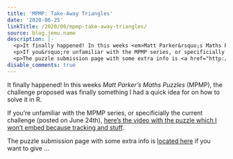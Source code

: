 ```yaml
---
title: 'MPMP: Take-Away Triangles'
date: '2020-06-25'
linkTitle: /2020/06/mpmp-take-away-triangles/
source: blog.jemu.name
description: |-
  <p>It finally happened! In this weeks <em>Matt Parker&rsquo;s Maths Puzzles</em> (MPMP), the challenge proposed was finally something I had a quick idea for on how to solve it in R.</p>
  <p>If you&rsquo;re unfamiliar with the MPMP series, or specificially the current challenge (posted on June 24th), <a href="https://www.youtube.com/watch?v=WZnVOYGLiy4">here&rsquo;s the video with the puzzle which I won&rsquo;t embed because tracking and stuff</a>.</p>
  <p>The puzzle submission page with some extra info is <a href="http://www.think-maths.co.uk/trianglepuzzle">located here</a> if you want to give  ...
disable_comments: true
---
```

<p>It finally happened! In this weeks <em>Matt Parker&rsquo;s Maths Puzzles</em> (MPMP), the challenge proposed was finally something I had a quick idea for on how to solve it in R.</p>
<p>If you&rsquo;re unfamiliar with the MPMP series, or specificially the current challenge (posted on June 24th), <a href="https://www.youtube.com/watch?v=WZnVOYGLiy4">here&rsquo;s the video with the puzzle which I won&rsquo;t embed because tracking and stuff</a>.</p>
<p>The puzzle submission page with some extra info is <a href="http://www.think-maths.co.uk/trianglepuzzle">located here</a> if you want to give  ...